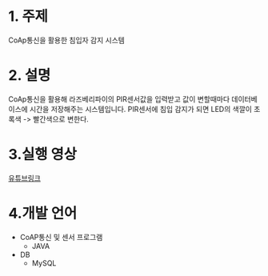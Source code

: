 # 1. 주제
CoAp통신을 활용한 침입자 감지 시스템

# 2. 설명
CoAp통신을 활용해 라즈베리파이의 PIR센서값을 입력받고 값이 변할때마다 데이터베이스에 시간을 저장해주는 시스템입니다. 
PIR센서에 침입 감지가 되면 LED의 색깔이 초록색 -> 빨간색으로 변한다.

# 3.실행 영상
[유튜브링크](https://youtu.be/lJmC56V3Wm0)

# 4.개발 언어
* CoAP통신 및 센서 프로그램
  * JAVA
* DB
  * MySQL
